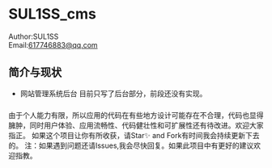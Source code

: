 SUL1SS_cms
===============
Author:SUL1SS  
Email:617746883@qq.com

## 简介与现状 ##

 + 网站管理系统后台
目前只写了后台部分，前段还没有实现。
##### 

由于个人能力有限，所以应用的代码在有些地方设计可能存在不合理，代码也显得臃肿，同时用户体验、应用流畅性、代码健壮性和可扩展性还有待改进。欢迎大家指正。
如果这个项目让你有所收获，请Star✨ and Fork有时间我会持续更新下去的。 注：如果遇到问题还请Issues,我会尽快回复。如果此项目中有更好的建议欢迎指教。
